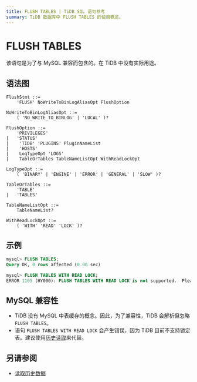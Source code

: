 ```yaml
---
title: FLUSH TABLES | TiDB SQL 语句参考
summary: TiDB 数据库中 FLUSH TABLES 的使用概览。
---
```


# FLUSH TABLES

该语句是为了与 MySQL 兼容而包含的。在 TiDB 中没有实际用途。

## 语法图

```ebnf+diagram
FlushStmt ::=
    'FLUSH' NoWriteToBinLogAliasOpt FlushOption

NoWriteToBinLogAliasOpt ::=
    ( 'NO_WRITE_TO_BINLOG' | 'LOCAL' )?

FlushOption ::=
    'PRIVILEGES'
|   'STATUS'
|    'TIDB' 'PLUGINS' PluginNameList
|    'HOSTS'
|    LogTypeOpt 'LOGS'
|    TableOrTables TableNameListOpt WithReadLockOpt

LogTypeOpt ::=
    ( 'BINARY' | 'ENGINE' | 'ERROR' | 'GENERAL' | 'SLOW' )?

TableOrTables ::=
    'TABLE'
|   'TABLES'

TableNameListOpt ::=
    TableNameList?

WithReadLockOpt ::=
    ( 'WITH' 'READ' 'LOCK' )?
```

## 示例

```sql
mysql> FLUSH TABLES;
Query OK, 0 rows affected (0.00 sec)

mysql> FLUSH TABLES WITH READ LOCK;
ERROR 1105 (HY000): FLUSH TABLES WITH READ LOCK is not supported.  Please use @@tidb_snapshot
```

## MySQL 兼容性

* TiDB 没有 MySQL 中表缓存的概念。因此，为了兼容性，TiDB 会解析但忽略 `FLUSH TABLES`。
* 语句 `FLUSH TABLES WITH READ LOCK` 会产生错误，因为 TiDB 目前不支持锁定表。建议使用[历史读取](/read-historical-data.md)来代替。

## 另请参阅

* [读取历史数据](/read-historical-data.md)
